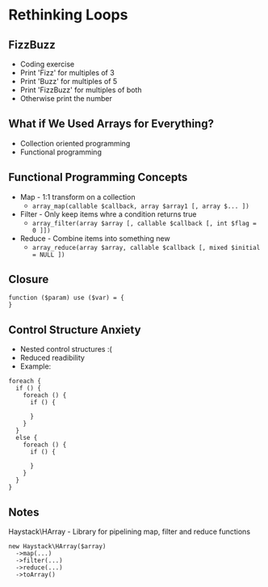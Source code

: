 # Rethinking Loops

## FizzBuzz

* Coding exercise
* Print 'Fizz' for multiples of 3
* Print 'Buzz' for multiples of 5
* Print 'FizzBuzz' for multiples of both
* Otherwise print the number

## What if We Used Arrays for Everything?

* Collection oriented programming
* Functional programming

## Functional Programming Concepts

* Map - 1:1 transform on a collection
  * `array_map(callable $callback, array $array1 [, array $... ])`
* Filter - Only keep items whre a condition returns true
  * `array_filter(array $array [, callable $callback [, int $flag = 0 ]])`
* Reduce - Combine items into something new
  * `array_reduce(array $array, callable $callback [, mixed $initial = NULL ])`

## Closure

```
function ($param) use ($var) = {
}
```

## Control Structure Anxiety

* Nested control structures :(
* Reduced readibility
* Example:

```
foreach {
  if () {
    foreach () {
      if () {

      }
    }
  }
  else {
    foreach () {
      if () {

      }
    }
  }
}
```

## Notes

Haystack\HArray - Library for pipelining map, filter and reduce functions

```
new Haystack\HArray($array)
  ->map(...)
  ->filter(...)
  ->reduce(...)
  ->toArray()
```
